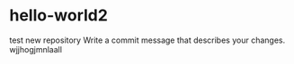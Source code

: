 # hello-world2
test new repository
Write a commit message that describes your changes.
wjjhogjmnlaall
